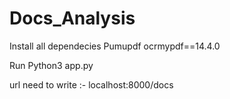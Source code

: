 # Docs_Analysis
Install all dependecies
Pumupdf
ocrmypdf==14.4.0

Run Python3 app.py

url need to write :- localhost:8000/docs
